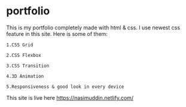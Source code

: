 # portfolio
This is my portfolio completely made with html & css.
I use newest css feature in this site. Here is some of them:

    1.CSS Grid

    2.CSS Flexbox

    3.CSS Transition

    4.3D Animation

    5.Responsiveness & good look in every device


This site is live here https://nasimuddin.netlify.com/
